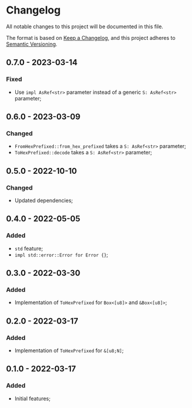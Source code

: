 # Changelog

All notable changes to this project will be documented in this file.

The format is based on [Keep a Changelog](https://keepachangelog.com/en/1.0.0/),
and this project adheres to [Semantic Versioning](https://semver.org/spec/v2.0.0.html).

<!-- ## Unreleased - YYYY-MM-DD

### Added

### Changed

### Deprecated

### Removed

### Fixed

### Security -->

## 0.7.0 - 2023-03-14

### Fixed

- Use `impl AsRef<str>` parameter instead of a generic `S: AsRef<str>` parameter;

## 0.6.0 - 2023-03-09

### Changed

- `FromHexPrefixed::from_hex_prefixed` takes a `S: AsRef<str>` parameter;
- `ToHexPrefixed::decode` takes a `S: AsRef<str>` parameter;

## 0.5.0 - 2022-10-10

### Changed

- Updated dependencies;

## 0.4.0 - 2022-05-05

### Added

- `std` feature;
- `impl std::error::Error for Error {}`;

## 0.3.0 - 2022-03-30

### Added

- Implementation of `ToHexPrefixed` for `Box<[u8]>` and `&Box<[u8]>`;

## 0.2.0 - 2022-03-17

### Added

- Implementation of `ToHexPrefixed` for `&[u8;N]`;

## 0.1.0 - 2022-03-17

### Added

- Initial features;

